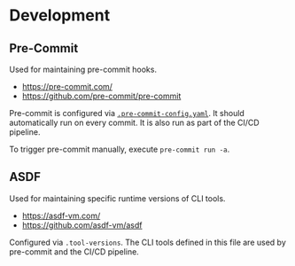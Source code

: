 # Development

## Pre-Commit

Used for maintaining pre-commit hooks.

* <https://pre-commit.com/>
* <https://github.com/pre-commit/pre-commit>

Pre-commit is configured via [`.pre-commit-config.yaml`](.pre-commit-config.yaml).
It should automatically run on every commit. It is also run as part of the CI/CD
pipeline.

To trigger pre-commit manually, execute `pre-commit run -a`.

## ASDF

Used for maintaining specific runtime versions of CLI tools.

* <https://asdf-vm.com/>
* <https://github.com/asdf-vm/asdf>

Configured via `.tool-versions`. The CLI tools defined in this file are used
by pre-commit and the CI/CD pipeline.
